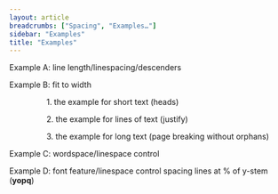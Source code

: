 ```yaml
---
layout: article
breadcrumbs: ["Spacing", "Examples…"]
sidebar: "Examples"
title: "Examples"
---
```

Example A: line length/linespacing/descenders

Example B: fit to width

                 1. the example for short text (heads)

                 2. the example for lines of text (justify)

                 3. the example for long text (page breaking without orphans)

Example C: wordspace/linespace control

Example D: font feature/linespace control spacing lines at % of y-stem (<strong>yopq</strong>)
